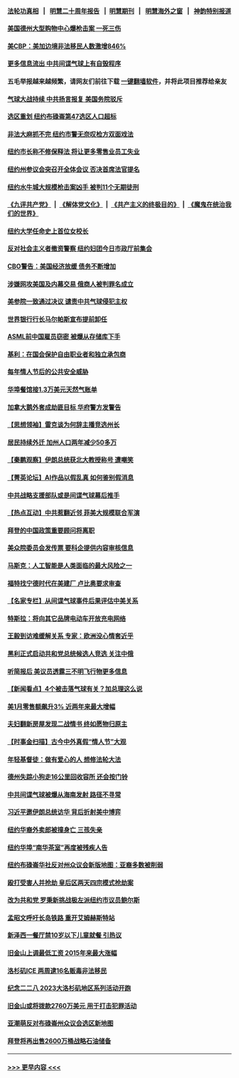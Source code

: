 #### [法轮功真相](https://github.com/gfw-breaker/truth/blob/master/README.md?t=0) &nbsp;&nbsp;|&nbsp;&nbsp; [明慧二十周年报告](https://github.com/gfw-breaker/mh-reports/blob/master/README.md?t=0) &nbsp;&nbsp;|&nbsp;&nbsp;[明慧期刊](https://github.com/gfw-breaker/mh-qikan) &nbsp;&nbsp;|&nbsp;&nbsp; [明慧海外之窗](https://github.com/gfw-breaker/mh-news/blob/master/README.md?t=0) &nbsp;&nbsp;|&nbsp;&nbsp; [神韵特别报道](https://github.com/gfw-breaker/mh-news/blob/master/shenyun.md?t=0)
#### [美国德州大型购物中心爆枪击案 一死三伤](../pages/nsc412/n13931193.md?t=02162143) 
#### [美CBP：美加边境非法移民人数激增846%](../pages/nsc412/n13931020.md?t=02162143) 
#### [更多信息流出 中共间谍气球上有自毁程序](../pages/nsc412/n13930827.md?t=02162143) 
#### 五毛举报越来越频繁，请网友们前往下载 [一键翻墙软件](https://github.com/gfw-breaker/ssr-accounts)，并将此项目推荐给亲友
#### [气球大战持续 中共扬言报复 美国务院驳斥](../pages/nsc412/n13930795.md?t=02162143) 
#### [选区重划 纽约布碌崙第47选区人口超标](../pages/nsc412/n13930935.md?t=02162143) 
#### [非法大麻抓不完 纽约市警无奈叹检方双面戏法](../pages/nsc412/n13930940.md?t=02162143) 
#### [纽约市长称不修保释法 将让更多零售业员工失业](../pages/nsc412/n13930905.md?t=02162143) 
#### [纽约州参议会突召开全体会议 否决首席法官提名](../pages/nsc412/n13930871.md?t=02162143) 
#### [纽约水牛城大规模枪击案凶手 被判11个无期徒刑](../pages/nsc412/n13930877.md?t=02162143) 
#### [《九评共产党》](https://github.com/begood0513/9ping.md/blob/master/README.md) &nbsp;|&nbsp; [《解体党文化》](../../../../jtdwh.md/blob/master/README.md)  &nbsp;|&nbsp; [《共产主义的终极目的》](../../../../gczydzjmd.md/blob/master/README.md) &nbsp;|&nbsp; [《魔鬼在统治我们的世界》](../../../../mgztzwmdsj.md/blob/master/README.md) 
#### [纽约大学任命史上首位女校长](../pages/nsc412/n13930869.md?t=02162143) 
#### [反对社会主义者撤资警察 纽约妇团今日市政厅前集会](../pages/nsc412/n13930907.md?t=02162143) 
#### [CBO警告：美国经济放缓 债务不断增加](../pages/nsc412/n13930813.md?t=02162143) 
#### [涉嫌网攻美国及内幕交易 俄商人被判罪名成立](../pages/nsc412/n13930711.md?t=02162143) 
#### [美参院一致通过决议 谴责中共气球侵犯主权](../pages/nsc412/n13930663.md?t=02162143) 
#### [世界银行行长马尔帕斯宣布提前卸任](../pages/nsc412/n13930635.md?t=02162143) 
#### [ASML前中国雇员窃密 被爆从存储库下手](../pages/nsc412/n13930758.md?t=02162143) 
#### [基利：在国会保护自由职业者和独立承包商](../pages/nsc412/n13930766.md?t=02162143) 
#### [每年情人节后的公共安全威胁](../pages/nsc412/n13930755.md?t=02162143) 
#### [华埠餐馆接1.3万美元天然气账单](../pages/nsc412/n13930736.md?t=02162143) 
#### [加拿大鹅外套成劫匪目标 华府警方发警告](../pages/nsc412/n13930649.md?t=02162143) 
#### [【思想领袖】雷克谈为何辞主播竞选州长](../pages/nsc412/n13901127.md?t=02162143) 
#### [居民持续外迁 加州人口两年减少50多万](../pages/nsc412/n13930686.md?t=02162143) 
#### [【秦鹏观察】伊朗总统获北大教授称号 遭嘲笑](../pages/nsc412/n13930695.md?t=02162143) 
#### [【菁英论坛】AI作品以假乱真 如何鉴别假消息](../pages/nsc412/n13930682.md?t=02162143) 
#### [中共战略支援部队或是间谍气球幕后推手](../pages/nsc412/n13930666.md?t=02162143) 
#### [【热点互动】中共惹翻近邻 菲美大规模联合军演](../pages/nsc412/n13930690.md?t=02162143) 
#### [拜登的中国政策重要顾问将离职](../pages/nsc412/n13930636.md?t=02162143) 
#### [美众院委员会发传票 要科企提供内容审核信息](../pages/nsc412/n13930600.md?t=02162143) 
#### [马斯克：人工智能是人类面临的最大风险之一](../pages/nsc412/n13930566.md?t=02162143) 
#### [福特找宁德时代在美建厂 卢比奥要求审查](../pages/nsc412/n13930626.md?t=02162143) 
#### [【名家专栏】从间谍气球事件后果评估中美关系](../pages/nsc412/n13930460.md?t=02162143) 
#### [特斯拉：将向其它品牌电动车开放充电网络](../pages/nsc412/n13930588.md?t=02162143) 
#### [王毅到访难缓解关系 专家：欧洲没心情套近乎](../pages/nsc412/n13930533.md?t=02162143) 
#### [黑利正式启动共和党总统候选人竞选 关注中俄](../pages/nsc412/n13930536.md?t=02162143) 
#### [听简报后 美议员透露三不明飞行物更多信息](../pages/nsc412/n13930580.md?t=02162143) 
#### [【新闻看点】4个被击落气球有关？加总理这么说](../pages/nsc412/n13930143.md?t=02162143) 
#### [美1月零售额飙升3% 近两年来最大增幅](../pages/nsc412/n13930527.md?t=02162143) 
#### [夫妇翻新房屋发现二战情书 终如愿物归原主](../pages/nsc412/n13930213.md?t=02162143) 
#### [【时事金扫描】古今中外真假“情人节”大观](../pages/nsc412/n13930492.md?t=02162143) 
#### [年轻基督徒：做有爱心的人 想修法轮大法](../pages/nsc412/n13929803.md?t=02162143) 
#### [德州失踪小狗走16公里回收容所 还会按门铃](../pages/nsc412/n13930037.md?t=02162143) 
#### [中共间谍气球被爆从海南发射 路径不寻常](../pages/nsc412/n13930120.md?t=02162143) 
#### [习近平邀伊朗总统访华 背后折射美中博弈](../pages/nsc412/n13929854.md?t=02162143) 
#### [纽约华裔外卖郎被撞身亡 三孩失亲](../pages/nsc412/n13930096.md?t=02162143) 
#### [纽约华埠“南华茶室”再度被残疾人告](../pages/nsc412/n13930089.md?t=02162143) 
#### [纽约布碌崙华社反对州众议会新版地图：亚裔多数被削弱](../pages/nsc412/n13930006.md?t=02162143) 
#### [殴打受害人并抢劫 皇后区两天四宗模式抢劫案](../pages/nsc412/n13930092.md?t=02162143) 
#### [改为共和党 罗秉新挑战极左派纽约市议员鲍尔斯](../pages/nsc412/n13930101.md?t=02162143) 
#### [孟昭文呼吁长岛铁路 重开艾姆赫斯特站](../pages/nsc412/n13930087.md?t=02162143) 
#### [新泽西一餐厅禁10岁以下儿童就餐 引热议](../pages/nsc412/n13929958.md?t=02162143) 
#### [旧金山上调最低工资 2015年来最大涨幅](../pages/nsc412/n13930082.md?t=02162143) 
#### [洛杉矶ICE 两周逮16名贩毒非法移民](../pages/nsc412/n13930099.md?t=02162143) 
#### [纪念二二八 2023大洛杉矶地区系列活动开跑](../pages/nsc412/n13930067.md?t=02162143) 
#### [旧金山或将拨款2760万美元 用于打击犯罪活动](../pages/nsc412/n13930064.md?t=02162143) 
#### [亚潮萌反对布碌崙州众议会选区新地图](../pages/nsc412/n13929998.md?t=02162143) 
#### [拜登将再出售2600万桶战略石油储备](../pages/nsc412/n13929895.md?t=02162143) 

----
#### [ >>> 更早内容 <<< ](../indexes/nsc412-earlier.md)
